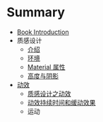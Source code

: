 # Summary

* [Book Introduction](README.md)
* 质感设计
  * [介绍](material-design-jie-shao.md)
  * [环境](environment.md)
  * [Material 属性](material-shu-xing.md)
  * [高度与阴影](gao-du-he-yin-ying.md)
* [动效](dong-hua.md)
  * [质感设计之动效](dong-hua/cai-zhi-dong-hua.md)
  * [动效持续时间和缓动效果](dong-hua/dong-hua-chi-xu-shi-jian-he-huan-dong-xiao-guo.md)
  * 运动

